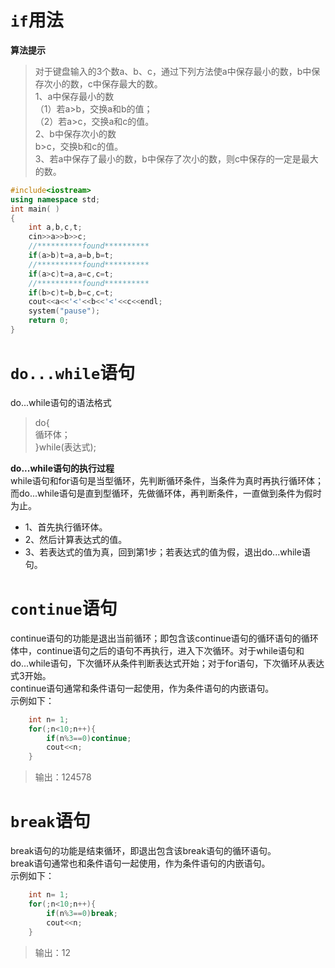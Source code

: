 # `if`用法

**算法提示**    
>对于键盘输入的3个数a、b、c，通过下列方法使a中保存最小的数，b中保存次小的数，c中保存最大的数。  
1、a中保存最小的数  
（1）若a>b，交换a和b的值；  
（2）若a>c，交换a和c的值。  
2、b中保存次小的数  
b>c，交换b和c的值。  
3、若a中保存了最小的数，b中保存了次小的数，则c中保存的一定是最大的数。  
```c++ 
#include<iostream>
using namespace std;
int main( )
{
	int a,b,c,t;
	cin>>a>>b>>c;
	//**********found**********
	if(a>b)t=a,a=b,b=t;
	//**********found**********
	if(a>c)t=a,a=c,c=t;
	//**********found**********
	if(b>c)t=b,b=c,c=t;
	cout<<a<<'<'<<b<<'<'<<c<<endl;
	system("pause");
	return 0;
}
```

# `do...while`语句
do...while语句的语法格式  
>do{  
    循环体；  
}while(表达式);  

**do...while语句的执行过程**  
while语句和for语句是当型循环，先判断循环条件，当条件为真时再执行循环体；而do...while语句是直到型循环，先做循环体，再判断条件，一直做到条件为假时为止。  
- 1、首先执行循环体。  
- 2、然后计算表达式的值。  
- 3、若表达式的值为真，回到第1步；若表达式的值为假，退出do...while语句。  

# `continue`语句
continue语句的功能是退出当前循环；即包含该continue语句的循环语句的循环体中，continue语句之后的语句不再执行，进入下次循环。对于while语句和do...while语句，下次循环从条件判断表达式开始；对于for语句，下次循环从表达式3开始。  
continue语句通常和条件语句一起使用，作为条件语句的内嵌语句。  
示例如下：  
```cpp
    int n= 1;  
    for(;n<10;n++){  
        if(n%3==0)continue;  
        cout<<n;  
    } 
``` 
>输出：124578  

# `break`语句
break语句的功能是结束循环，即退出包含该break语句的循环语句。  
break语句通常也和条件语句一起使用，作为条件语句的内嵌语句。  
示例如下：  
```cpp
    int n= 1;  
    for(;n<10;n++){  
        if(n%3==0)break;  
        cout<<n;  
    }  
```
>输出：12